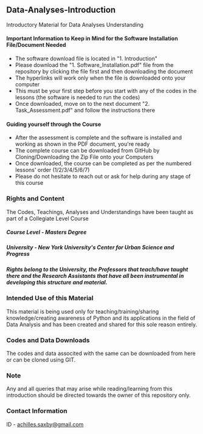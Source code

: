 ## Data-Analyses-Introduction
Introductory Material for Data Analyses Understanding

#### Important Information to Keep in Mind for the Software Installation File/Document Needed
- The software download file is located in "1. Introduction"
- Please download the "1. Software_Installation.pdf" file from the repository by clicking the file first and then downloading the document
- The hyperlinks will work only when the file is downloaded onto your computer
- This must be your first step before you start with any of the codes in the lessons (the software is needed to run the codes)
- Once downloaded, move on to the next document "2. Task_Assessment.pdf" and follow the instructions there

#### Guiding yourself through the Course
- After the assessment is complete and the software is installed and working as shown in the PDF document, you're ready
- The complete course can be downloaded from GitHub by Cloning/Downloading the Zip File onto your Computers
- Once downloaded, the course can be completed as per the numbered lessons' order (1/2/3/4/5/6/7)
- Please do not hesitate to reach out or ask for help during any stage of this course

### Rights and Content
The Codes, Teachings, Analyses and Understandings have been taught as part of a Collegiate Level Course
##### Course Level - Masters Degree
##### University - New York University's Center for Urban Science and Progress
##### Rights belong to the University, the Professors that teach/have taught there and the Research Assistants that have all been instrumental in developing this structure and material.

### Intended Use of this Material
This material is being used only for teaching/training/sharing knowledge/creating awareness of Python and its applications in the field of Data Analysis and has been created and shared for this sole reason entirely.

### Codes and Data Downloads
The codes and data associted with the same can be downloaded from here or can be cloned using GIT.

### Note
Any and all queries that may arise while reading/learning from this introduction should be directed towards the owner of this repository only. 

### Contact Information
ID - achilles.saxby@gmail.com
